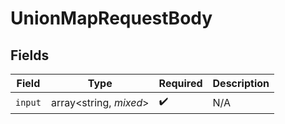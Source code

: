 # UnionMapRequestBody


## Fields

| Field                  | Type                   | Required               | Description            |
| ---------------------- | ---------------------- | ---------------------- | ---------------------- |
| `input`                | array<string, *mixed*> | :heavy_check_mark:     | N/A                    |